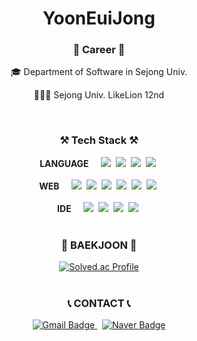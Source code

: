 <h1 align="center">YoonEuiJong</h1>
<h3 align="center">🏫 Career 🏫</h3>
<div align="center">
  <p>🎓 Department of Software in Sejong Univ.</p>
  <p>👨🏻‍💻 Sejong Univ. LikeLion 12nd</p>
</div>
<br>
<h3 align="center">⚒️ Tech Stack ⚒️</h3>
<div class="tech" align="center">
  <b>LANGUAGE</b>&nbsp;&nbsp;&nbsp;&nbsp;
  <img src="https://img.shields.io/badge/Python-3766AB?style=flat-square&logo=Python&logoColor=white"/>&nbsp;
  <img src="https://img.shields.io/badge/C-A8B9CC?style=flat-square&logo=c&logoColor=white"/>&nbsp;
  <img src="https://img.shields.io/badge/C++-00599C?style=flat-square&logo=cplusplus&logoColor=white"/>&nbsp;
  <img src="https://img.shields.io/badge/Java-007396?style=flat&logo=OpenJDK&logoColor=white"/>&nbsp;
  <br><br>
  <b>WEB</b>&nbsp;&nbsp;&nbsp;&nbsp;
  <img src="https://img.shields.io/badge/HTML5-E34F26?style=flat-square&logo=html5&logoColor=white"/>&nbsp;
  <img src="https://img.shields.io/badge/CSS3-1572B6?style=flat-square&logo=css3&logoColor=white"/>&nbsp;
  <img src="https://img.shields.io/badge/Javascript-F7DF1E?style=flat-square&logo=javascript&logoColor=black"/>&nbsp;
  <img src="https://img.shields.io/badge/TypeScript-3178C6?style=flat-square&logo=typescript&logoColor=white"/>&nbsp;
  <img src="https://img.shields.io/badge/React-61DAFB?style=flat-square&logo=react&logoColor=black"/>&nbsp;
  <img src="https://img.shields.io/badge/MySQL-4479A1?style=flat-square&logo=mysql&logoColor=white"/>&nbsp;
  <br><br>
  <b>IDE</b>&nbsp;&nbsp;&nbsp;&nbsp;
  <img src="https://img.shields.io/badge/IntelliJ%20IDEA-000000?style=flat-square&logo=intellijidea&logoColor=white"/>&nbsp;
  <img src="https://img.shields.io/badge/Eclipse%20IDE-2C2255?style=flat-square&logo=eclipseide&logoColor=white"/>&nbsp;
  <img src="https://img.shields.io/badge/Visual%20Studio-5C2D91?style=flat-square&logo=visualstudio&logoColor=white"/>&nbsp;
  <img src="https://img.shields.io/badge/Visual%20Studio%20Code%20IDE-007ACC?style=flat-square&logo=visualstudiocode&logoColor=white"/>&nbsp;
</div>
<br>

<div align="center">
  <h3>🏅 BAEKJOON 🏅</h3>
  <a href="https://solved.ac/dmlwhd010/">
    <img src="http://mazassumnida.wtf/api/v2/generate_badge?boj=dmlwhd010" alt="Solved.ac Profile"/>
  </a>
</div>
<br>

<div align="center">
  <h3>📞 CONTACT 📞</h3>
  <a href="mailto:dmlwhd01011@gmail.com">
    <img src="https://img.shields.io/badge/Gmail-d14836?style=flat-square&logo=Gmail&logoColor=white" alt="Gmail Badge"/>
  </a>&nbsp;
  <a href="mailto:dmlwhd010@naver.com">
    <img src="https://img.shields.io/badge/Naver-03C75A?style=flat-square&logo=Naver&logoColor=white" alt="Naver Badge"/>
  </a>
</div>
